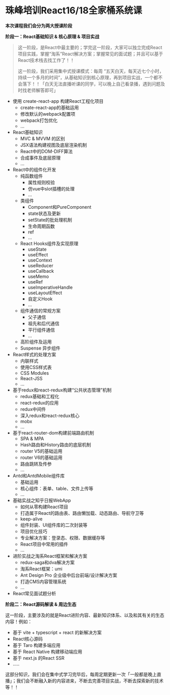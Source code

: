 # 珠峰培训React16/18全家桶系统课
**本次课程我们会分为两大授课阶段**

**阶段一：React基础知识 & 核心原理 & 项目实战**
> 这一阶段，是React中最主要的；学完这一阶段，大家可以独立完成React项目实践，掌握“淘系”React解决方案；掌握常见的面试题；并且可以基于React技术栈去找工作了！！
> 
> 这一阶段，我们采用集中式授课模式：每周 “五天白天，每天近七个小时，持续一个多月的时间”，从基础知识到核心原理，再到项目实战，一个都不会落下！！「白天无法直播听课的同学，可以晚上自己看录播，遇到问题及时找老师解答即可」

- 使用 create-react-app 构建React工程化项目
	+ create-react-app的基础运用
	+ 修改默认的webpack配置项
	+ webpack打包优化
	+ ...
- React基础知识
	+ MVC & MVVM 的区别
	+ JSX语法构建视图及底层渲染机制
	+ React中的DOM-DIFF算法
	+ 合成事件及底层原理
	+ ...
- React中的组件化开发
	+ 纯函数组件
		+ 属性规则校验
		+ 仿vue中slot插槽的处理
		+ ...
	+ 类组件
		+ Component和PureComponent 
		+ state状态及更新
		+ setState的批处理机制
		+ 生命周期函数
		+ ref
		+ ...
	+ React Hooks组件及实现原理
		+ useState
		+ useEffect
		+ useContext
		+ useReducer
		+ useCallback
		+ useMemo
		+ useRef
		+ useImperativeHandle
		+ useLayoutEffect
		+ 自定义Hook
		+ ...
	+ 组件通信的常规方案
		+ 父子通信
		+ 祖先和后代通信
		+ 平行组件通信
		+ ...
	+ 高阶组件及运用
	+ Suspense 异步组件
- React样式的处理方案
	+ 内联样式
	+ 使用CSS样式表
	+ CSS Modules
	+ React-JSS
	+ ...
- 基于redux和react-redux构建“公共状态管理”机制
	+ redux基础和工程化
	+ react-redux的应用
	+ redux中间件
	+ 深入redux和react-redux核心
	+ mobx
	+ ...
- 基于react-router-dom构建前端路由机制
	+ SPA & MPA
	+ Hash路由和History路由的底层机制
	+ router V5的基础运用
	+ router V6的基础运用
	+ 路由跳转及传参
	+ ...
- Antd和AntdMobile组件库
	+ 基础运用
	+ 核心组件：表单、table、文件上传等
	+ ...
- 基础实战之知乎日报WebApp
	+ 如何从零构建React项目
	+ 打造属于React的路由表、路由懒加载、动态路由、导航守卫等
	+ keep-alive
	+ 组件封装、UI组件库的二次封装等
	+ 项目优化技巧
	+ 专业解决方案：登录态、权限、数据缓存等
	+ React项目中常用的插件
	+ ...
- 进阶实战之淘系React框架和解决方案
	+ redux-saga和dva解决方案
	+ 淘系React框架：umi
	+ Ant Design Pro 企业级中后台前端/设计解决方案
	+ 打造CMS内容管理系统
	+ ...
- React常见面试题分析

**阶段二：React源码解读 & 周边生态**

这一阶段，主要涉及的就是React进阶内容、最新知识体系、以及和其有关的生态内容！例如：

- 基于 vite + typescript + react 的新解决方案
- React核心源码
- 基于 Taro 构建多端应用
- 基于 React Native 构建移动端应用
- 基于 next.js 的React SSR
- .....

这部分知识，我们会在集中式学习完毕后，每周定期更新一次「一般都是晚上直播」；我们会不断融入新的内容进来，不断去完善项目实战，不断去探索新的技术等！！